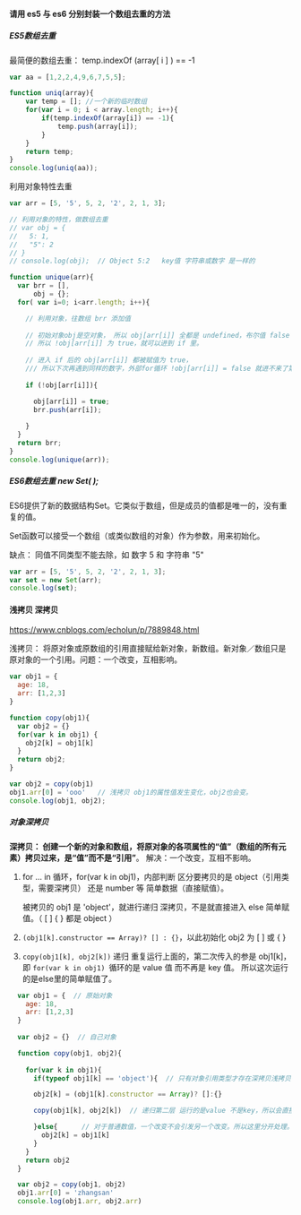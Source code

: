 #### 请用 es5 与 es6 分别封装一个数组去重的方法

##### ES5数组去重

最简便的数组去重：  temp.indexOf (array[ i ] ) == -1

```js
var aa = [1,2,2,4,9,6,7,5,5];

function uniq(array){
    var temp = []; //一个新的临时数组
    for(var i = 0; i < array.length; i++){
        if(temp.indexOf(array[i]) == -1){
            temp.push(array[i]);
        }
    }
    return temp;
}
console.log(uniq(aa));
```

利用对象特性去重

```js
var arr = [5, '5', 5, 2, '2', 2, 1, 3];

// 利用对象的特性，做数组去重
// var obj = {
//   5: 1,
//   "5": 2
// }
// console.log(obj);  // Object 5:2   key值 字符串或数字 是一样的

function unique(arr){
  var brr = [],
      obj = {};
  for( var i=0; i<arr.length; i++){

    // 利用对象，往数组 brr 添加值
    
    // 初始对象obj是空对象， 所以 obj[arr[i]] 全都是 undefined，布尔值 false
    // 所以 !obj[arr[i]] 为 true，就可以进到 if 里。
    
    // 进入 if 后的 obj[arr[i]] 都被赋值为 true，
    /// 所以下次再遇到同样的数字，外部for循环 !obj[arr[i]] = false 就进不来了第二次if语句了。
    
    if (!obj[arr[i]]){

      obj[arr[i]] = true;
      brr.push(arr[i]);
    
    }
  }
  return brr;
}
console.log(unique(arr));
```

##### ES6数组去重 new Set( );

ES6提供了新的数据结构Set。它类似于数组，但是成员的值都是唯一的，没有重复的值。

Set函数可以接受一个数组（或类似数组的对象）作为参数，用来初始化。

缺点： 同值不同类型不能去除，如 数字 5 和 字符串 "5"

```js
var arr = [5, '5', 5, 2, '2', 2, 1, 3];
var set = new Set(arr);
console.log(set);
```

#### 浅拷贝 深拷贝

https://www.cnblogs.com/echolun/p/7889848.html

浅拷贝： 将原对象或原数组的引用直接赋给新对象，新数组。新对象／数组只是原对象的一个引用。问题：一个改变，互相影响。

```js
var obj1 = {
  age: 18,
  arr: [1,2,3]
}

function copy(obj1){
  var obj2 = {}
  for(var k in obj1) {
    obj2[k] = obj1[k]
  }
  return obj2;
}

var obj2 = copy(obj1)
obj1.arr[0] = 'ooo'   // 浅拷贝 obj1的属性值发生变化，obj2也会变。
console.log(obj1, obj2);
```

##### 对象深拷贝

**深拷贝： 创建一个新的对象和数组，将原对象的各项属性的“值”（数组的所有元素）拷贝过来，是“值”而不是“引用”**。 解决：一个改变，互相不影响。

1. for ... in 循环，for(var k in obj1)，内部判断 区分要拷贝的是 object（引用类型，需要深拷贝） 还是 number 等 简单数据（直接赋值）。

   被拷贝的 obj1 是 'object'，就进行递归 深拷贝，不是就直接进入 else  简单赋值。（ [ ] { } 都是 object ） 

2. `(obj1[k].constructor == Array)? [] : {}`，以此初始化 obj2 为 [ ] 或 { }

3. `copy(obj1[k], obj2[k])`   递归 重复运行上面的，第二次传入的参是 obj1[k]，即 `for(var k in obj1) `循环的是 value 值 而不再是 key 值。 所以这次运行的是else里的简单赋值了。

```js
  var obj1 = {  // 原始对象
    age: 18,
    arr: [1,2,3]
  }
  
  var obj2 = {}  // 自己对象

  function copy(obj1, obj2){
    
    for(var k in obj1){
      if(typeof obj1[k] == 'object'){  // 只有对象引用类型才存在深拷贝浅拷贝

      obj2[k] = (obj1[k].constructor == Array)? []:{}

      copy(obj1[k], obj2[k])  // 递归第二层 运行的是value 不是key，所以会直接运行 else 部分，实现属性逐个拷贝。

      }else{      // 对于普通数值，一个改变不会引发另一个改变。所以这里分开处理。
        obj2[k] = obj1[k]   
      }
    }
    return obj2
  }

  var obj2 = copy(obj1, obj2)
  obj1.arr[0] = 'zhangsan'
  console.log(obj1.arr, obj2.arr)
```

